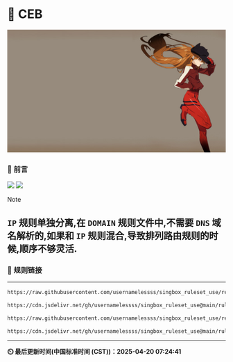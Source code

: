 
# 🧸 CEB
![](https://raw.githubusercontent.com/usernamelessss/picture-bed/main/images/202504042256831.jpg)
### 📣 前言
![](https://shields.io/badge/-移除重复规则-ff69b4) ![](https://shields.io/badge/-IP&nbsp;规则单独存放不与&nbsp;DOMAIN&nbsp;等混合-green)
> [!NOTE]
**`IP` 规则单独分离,在 `DOMAIN` 规则文件中,不需要 `DNS` 域名解析的,如果和 `IP` 规则混合,导致排列路由规则的时候,顺序不够灵活.**
---

###  🔗 规则链接
---

```url
https://raw.githubusercontent.com/usernamelessss/singbox_ruleset_use/refs/heads/main/rule/CEB/CEB_No_IP.json
```

```url
https://cdn.jsdelivr.net/gh/usernamelessss/singbox_ruleset_use@main/rule/CEB/CEB_No_IP.json
```

```url
https://raw.githubusercontent.com/usernamelessss/singbox_ruleset_use/refs/heads/main/rule/CEB/CEB_No_IP.srs
```

```url
https://cdn.jsdelivr.net/gh/usernamelessss/singbox_ruleset_use@main/rule/CEB/CEB_No_IP.srs
```

---
**⏲️ 最后更新时间(中国标准时间 (CST))：2025-04-20 07:24:41**